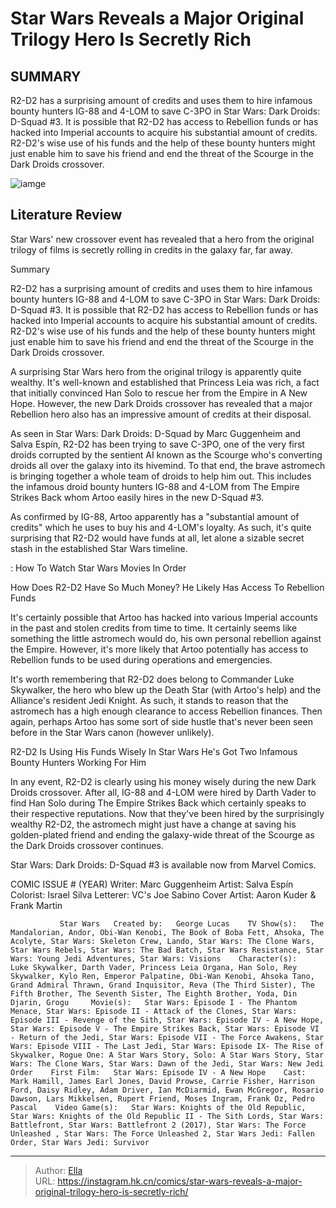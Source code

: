 # Star Wars Reveals a Major Original Trilogy Hero Is Secretly Rich


## SUMMARY 



  R2-D2 has a surprising amount of credits and uses them to hire infamous bounty hunters IG-88 and 4-LOM to save C-3PO in Star Wars: Dark Droids: D-Squad #3.   It is possible that R2-D2 has access to Rebellion funds or has hacked into Imperial accounts to acquire his substantial amount of credits.   R2-D2&#39;s wise use of his funds and the help of these bounty hunters might just enable him to save his friend and end the threat of the Scourge in the Dark Droids crossover.  

![iamge](https://static1.srcdn.com/wordpress/wp-content/uploads/2023/11/star-wars-ot-hero-secretly-rich.jpg)

## Literature Review

Star Wars&#39; new crossover event has revealed that a hero from the original trilogy of films is secretly rolling in credits in the galaxy far, far away.





Summary

  R2-D2 has a surprising amount of credits and uses them to hire infamous bounty hunters IG-88 and 4-LOM to save C-3PO in Star Wars: Dark Droids: D-Squad #3.   It is possible that R2-D2 has access to Rebellion funds or has hacked into Imperial accounts to acquire his substantial amount of credits.   R2-D2&#39;s wise use of his funds and the help of these bounty hunters might just enable him to save his friend and end the threat of the Scourge in the Dark Droids crossover.  







A surprising Star Wars hero from the original trilogy is apparently quite wealthy. It&#39;s well-known and established that Princess Leia was rich, a fact that initially convinced Han Solo to rescue her from the Empire in A New Hope. However, the new Dark Droids crossover has revealed that a major Rebellion hero also has an impressive amount of credits at their disposal.

As seen in Star Wars: Dark Droids: D-Squad by Marc Guggenheim and Salva Espín, R2-D2 has been trying to save C-3PO, one of the very first droids corrupted by the sentient AI known as the Scourge who&#39;s converting droids all over the galaxy into its hivemind. To that end, the brave astromech is bringing together a whole team of droids to help him out. This includes the infamous droid bounty hunters IG-88 and 4-LOM from The Empire Strikes Back whom Artoo easily hires in the new D-Squad #3.

          




As confirmed by IG-88, Artoo apparently has a &#34;substantial amount of credits&#34; which he uses to buy his and 4-LOM&#39;s loyalty. As such, it&#39;s quite surprising that R2-D2 would have funds at all, let alone a sizable secret stash in the established Star Wars timeline.

 : How To Watch Star Wars Movies In Order


 How Does R2-D2 Have So Much Money? 
He Likely Has Access To Rebellion Funds
          

It&#39;s certainly possible that Artoo has hacked into various Imperial accounts in the past and stolen credits from time to time. It certainly seems like something the little astromech would do, his own personal rebellion against the Empire. However, it&#39;s more likely that Artoo potentially has access to Rebellion funds to be used during operations and emergencies.

It&#39;s worth remembering that R2-D2 does belong to Commander Luke Skywalker, the hero who blew up the Death Star (with Artoo&#39;s help) and the Alliance&#39;s resident Jedi Knight. As such, it stands to reason that the astromech has a high enough clearance to access Rebellion finances. Then again, perhaps Artoo has some sort of side hustle that&#39;s never been seen before in the Star Wars canon (however unlikely).






 R2-D2 Is Using His Funds Wisely In Star Wars 
He&#39;s Got Two Infamous Bounty Hunters Working For Him
          

In any event, R2-D2 is clearly using his money wisely during the new Dark Droids crossover. After all, IG-88 and 4-LOM were hired by Darth Vader to find Han Solo during The Empire Strikes Back which certainly speaks to their respective reputations. Now that they&#39;ve been hired by the surprisingly wealthy R2-D2, the astromech might just have a change at saving his golden-plated friend and ending the galaxy-wide threat of the Scourge as the Dark Droids crossover continues.

Star Wars: Dark Droids: D-Squad #3 is available now from Marvel Comics.

 COMIC ISSUE # (YEAR)                  Writer: Marc Guggenheim   Artist: Salva Espín   Colorist: Israel Silva   Letterer: VC&#39;s Joe Sabino   Cover Artist: Aaron Kuder &amp; Frank Martin      



               Star Wars   Created by:   George Lucas    TV Show(s):   The Mandalorian, Andor, Obi-Wan Kenobi, The Book of Boba Fett, Ahsoka, The Acolyte, Star Wars: Skeleton Crew, Lando, Star Wars: The Clone Wars, Star Wars Rebels, Star Wars: The Bad Batch, Star Wars Resistance, Star Wars: Young Jedi Adventures, Star Wars: Visions    Character(s):   Luke Skywalker, Darth Vader, Princess Leia Organa, Han Solo, Rey Skywalker, Kylo Ren, Emperor Palpatine, Obi-Wan Kenobi, Ahsoka Tano, Grand Admiral Thrawn, Grand Inquisitor, Reva (The Third Sister), The Fifth Brother, The Seventh Sister, The Eighth Brother, Yoda, Din Djarin, Grogu     Movie(s):   Star Wars: Episode I - The Phantom Menace, Star Wars: Episode II - Attack of the Clones, Star Wars: Episode III - Revenge of the Sith, Star Wars: Episode IV - A New Hope, Star Wars: Episode V - The Empire Strikes Back, Star Wars: Episode VI - Return of the Jedi, Star Wars: Episode VII - The Force Awakens, Star Wars: Episode VIII - The Last Jedi, Star Wars: Episode IX- The Rise of Skywalker, Rogue One: A Star Wars Story, Solo: A Star Wars Story, Star Wars: The Clone Wars, Star Wars: Dawn of the Jedi, Star Wars: New Jedi Order    First Film:   Star Wars: Episode IV - A New Hope    Cast:   Mark Hamill, James Earl Jones, David Prowse, Carrie Fisher, Harrison Ford, Daisy Ridley, Adam Driver, Ian McDiarmid, Ewan McGregor, Rosario Dawson, Lars Mikkelsen, Rupert Friend, Moses Ingram, Frank Oz, Pedro Pascal    Video Game(s):   Star Wars: Knights of the Old Republic, Star Wars: Knights of the Old Republic II - The Sith Lords, Star Wars: Battlefront, Star Wars: Battlefront 2 (2017), Star Wars: The Force Unleashed , Star Wars: The Force Unleashed 2, Star Wars Jedi: Fallen Order, Star Wars Jedi: Survivor      

---

> Author: [Ella](https://instagram.hk.cn/)  
> URL: https://instagram.hk.cn/comics/star-wars-reveals-a-major-original-trilogy-hero-is-secretly-rich/  


